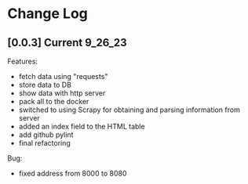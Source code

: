 # Change Log
## [0.0.3] Current 9_26_23
Features:
- fetch data using "requests"
- store data to DB
- show data with http server 
- pack all to the docker
- switched to using Scrapy for obtaining and parsing information from server
- added an index field to the HTML table
- add github pylint
- final refactoring

Bug:
- fixed address from 8000 to 8080
